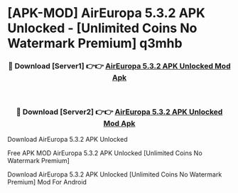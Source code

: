 # [APK-MOD] AirEuropa 5.3.2 APK Unlocked - [Unlimited Coins No Watermark Premium] q3mhb



<div align="center">
<h3>🔴 Download [Server1] 👉👉 <a href="https://momento.my/?title=AirEuropa_5.3.2_APK_Unlocked">AirEuropa 5.3.2 APK Unlocked Mod Apk</a></h3><br>

<h3>🔴 Download [Server2] 👉👉 <a href="https://momento.my/?title=AirEuropa_5.3.2_APK_Unlocked">AirEuropa 5.3.2 APK Unlocked Mod Apk</a></h3>
</div>



Download AirEuropa 5.3.2 APK Unlocked 

Free APK MOD AirEuropa 5.3.2 APK Unlocked [Unlimited Coins No Watermark Premium]

Download AirEuropa 5.3.2 APK Unlocked [Unlimited Coins No Watermark Premium] Mod For Android
